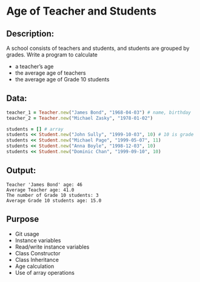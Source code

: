 # Age of Teacher and Students

## Description:
A school consists of teachers and students, and students are grouped by grades. Write a program to calculate
- a teacher’s age
- the average age of teachers
- the average age of Grade 10 students

## Data:
```ruby
teacher_1 = Teacher.new("James Bond", "1968-04-03") # name, birthday 
teacher_2 = Teacher.new("Michael Zasky", "1978-01-02")

students = [] # array
students << Student.new("John Sully", "1999-10-03", 10) # 10 is grade 
students << Student.new("Michael Page", "1999-05-07", 11)
students << Student.new("Anna Boyle", "1998-12-03", 10)
students << Student.new("Dominic Chan", "1999-09-10", 10)
```

## Output:
```
Teacher 'James Bond' age: 46
Average Teacher age: 41.0
The number of Grade 10 students: 3
Average Grade 10 students age: 15.0
```


## Purpose
- Git usage
- Instance variables
- Read/write instance variables
- Class Constructor
- Class Inheritance
- Age calculation
- Use of array operations

